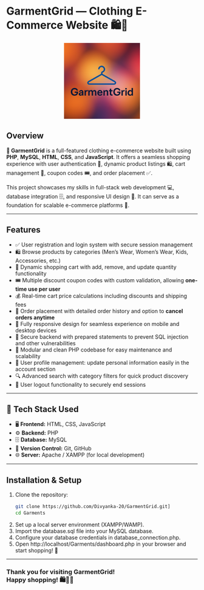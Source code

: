 # GarmentGrid — Clothing E-Commerce Website 🛍️👕

<p align="center">
  <img src="https://github.com/Divyanka-20/GarmentGrid/raw/main/assets/logo.png" alt="GarmentGrid Logo" width="200" height="200" />
</p>

## Overview

**👗 GarmentGrid** is a full-featured clothing e-commerce website built using **PHP**, **MySQL**, **HTML**, **CSS**, and **JavaScript**. It offers a seamless shopping experience with user authentication 🔐, dynamic product listings 🛍️, cart management 🛒, coupon codes 🎟️, and order placement ✅.

This project showcases my skills in full-stack web development 💻, database integration 🗄️, and responsive UI design 📱. It can serve as a foundation for scalable e-commerce platforms 🚀.

---

## Features

- ✅ User registration and login system with secure session management  
- 🛍️ Browse products by categories (Men’s Wear, Women’s Wear, Kids, Accessories, etc.)  
- 🛒 Dynamic shopping cart with add, remove, and update quantity functionality  
- 🎟️ Multiple discount coupon codes with custom validation, allowing **one-time use per user**  
- 💰 Real-time cart price calculations including discounts and shipping fees  
- 📝 Order placement with detailed order history and option to **cancel orders anytime**  
- 📱 Fully responsive design for seamless experience on mobile and desktop devices  
- 🔐 Secure backend with prepared statements to prevent SQL injection and other vulnerabilities  
- 🧩 Modular and clean PHP codebase for easy maintenance and scalability  
- 👤 User profile management: update personal information easily in the account section  
- 🔍 Advanced search with category filters for quick product discovery  
- 🚪 User logout functionality to securely end sessions
  
---

## 🚀 Tech Stack Used

- 🖥️ **Frontend:** HTML, CSS, JavaScript  
- ⚙️ **Backend:** PHP  
- 🗄️ **Database:** MySQL  
- 📂 **Version Control:** Git, GitHub  
- 🌐 **Server:** Apache / XAMPP (for local development)  

---

## Installation & Setup

1. Clone the repository:
   ```bash
   git clone https://github.com/Divyanka-20/GarmentGrid.git]
   cd Garments
2. Set up a local server environment (XAMPP/WAMP).
3. Import the database.sql file into your MySQL database.
4. Configure your database credentials in database_connection.php.
5. Open http://localhost/Garments/dashboard.php in your browser and start shopping! 🎉

---

### Thank you for visiting GarmentGrid! <br> Happy shopping! 🛍️👗✨
